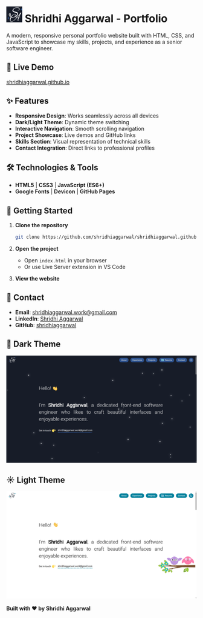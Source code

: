 # <img width="42" height="42" src="Images/logoDarkTheme.png"/> Shridhi Aggarwal - Portfolio

A modern, responsive personal portfolio website built with HTML, CSS, and JavaScript to showcase my skills, projects, and experience as a senior software engineer.

## 🔗 Live Demo

[shridhiaggarwal.github.io](https://shridhiaggarwal.github.io)

## ✨ Features

- **Responsive Design**: Works seamlessly across all devices
- **Dark/Light Theme**: Dynamic theme switching
- **Interactive Navigation**: Smooth scrolling navigation
- **Project Showcase**: Live demos and GitHub links
- **Skills Section**: Visual representation of technical skills
- **Contact Integration**: Direct links to professional profiles

## 🛠️ Technologies & Tools

- **HTML5** | **CSS3** | **JavaScript (ES6+)**
- **Google Fonts** | **Devicon** | **GitHub Pages**

## 🚀 Getting Started

1. **Clone the repository**

   ```bash
   git clone https://github.com/shridhiaggarwal/shridhiaggarwal.github.io.git
   ```

2. **Open the project**

   - Open `index.html` in your browser
   - Or use Live Server extension in VS Code

3. **View the website**

## 📧 Contact

- **Email**: shridhiaggarwal.work@gmail.com
- **LinkedIn**: [Shridhi Aggarwal](https://www.linkedin.com/in/shridhi-aggarwal/)
- **GitHub**: [shridhiaggarwal](https://github.com/shridhiaggarwal)


## 🌙 Dark Theme

![Portfolio Preview](Images/darkThemePortfolio.png)

## ☀️ Light Theme

![Portfolio Preview](Images/lightThemePortfolio.png)

**Built with ❤️ by Shridhi Aggarwal**

